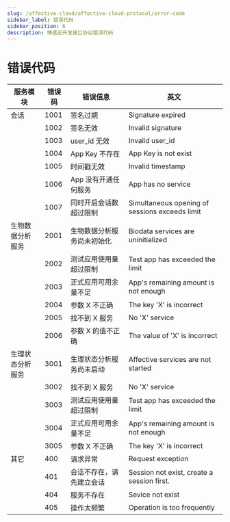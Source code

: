 ```yaml
---
slug: /affective-cloud/affective-cloud-protocol/error-code
sidebar_label: 错误代码
sidebar_position: 6
description: 情感云开发接口协议错误代码
---
```


# 错误代码

| 服务模块 | 错误码 | 错误信息 | 英文 |
|---|---|---|---|
| 会话 | 1001 | 签名过期 | Signature expired
|| 1002 | 签名无效 | Invalid signature
|| 1003 | user_id 无效 | Invalid user_id
|| 1004 | App Key 不存在 | App Key is not exist
|| 1005 | 时间戳无效 | Invalid timestamp
|| 1006 | App 没有开通任何服务 | App has no service
|| 1007 | 同时开启会话数超过限制 | Simultaneous opening of sessions exceeds limit
| 生物数据分析服务 | 2001 | 生物数据分析服务尚未初始化 | Biodata services are uninitialized
|| 2002 | 测试应用使用量超过限制 | Test app has exceeded the limit
|| 2003 | 正式应用可用余量不足 | App's remaining amount is not enough
|| 2004 | 参数 X 不正确 | The key 'X' is incorrect
|| 2005 | 找不到 X 服务 | No 'X' service
|| 2006 | 参数 X 的值不正确 | The value of 'X' is incorrect
| 生理状态分析服务 | 3001 | 生理状态分析服务尚未启动 | Affective services are not started
|| 3002 | 找不到 X 服务 | No 'X' service
|| 3003 | 测试应用使用量超过限制 | Test app has exceeded the limit
|| 3004 | 正式应用可用余量不足 | App's remaining amount is not enough
|| 3005 | 参数 X 不正确 | The key 'X' is incorrect
| 其它 | 400 | 请求异常 | Request exception
|| 401 | 会话不存在，请先建立会话 | Session not exist, create a session first.
|| 404 | 服务不存在 | Sevice not exist
|| 405 | 操作太频繁 | Operation is too frequently
